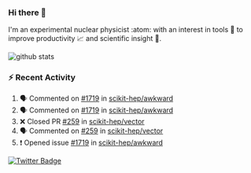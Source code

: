 ### Hi there 👋 

I'm an experimental nuclear physicist :atom: with an interest in tools :wrench: to improve productivity :chart_with_upwards_trend: and scientific insight :telescope:.

![github stats](https://github-readme-stats.vercel.app/api?username=agoose77&show_icons=true&hide_rank=true&hide_title=true&bg_color=30,e76445,904e95&text_color=efe3ec&icon_color=efe3ec)
<!--
**agoose77/agoose77** is a ✨ _special_ ✨ repository because its `README.md` (this file) appears on your GitHub profile.

Here are some ideas to get you started:

- 🔭 I’m currently working on ...
- 🌱 I’m currently learning ...
- 👯 I’m looking to collaborate on ...
- 🤔 I’m looking for help with ...
- 💬 Ask me about ...
- 📫 How to reach me: ...
- 😄 Pronouns: ...
- ⚡ Fun fact: ...
-->

### :zap: Recent Activity
<!--START_SECTION:activity-->
1. 🗣 Commented on [#1719](https://github.com/scikit-hep/awkward/issues/1719) in [scikit-hep/awkward](https://github.com/scikit-hep/awkward)
2. 🗣 Commented on [#1719](https://github.com/scikit-hep/awkward/issues/1719) in [scikit-hep/awkward](https://github.com/scikit-hep/awkward)
3. ❌ Closed PR [#259](https://github.com/scikit-hep/vector/pull/259) in [scikit-hep/vector](https://github.com/scikit-hep/vector)
4. 🗣 Commented on [#259](https://github.com/scikit-hep/vector/issues/259) in [scikit-hep/vector](https://github.com/scikit-hep/vector)
5. ❗️ Opened issue [#1719](https://github.com/scikit-hep/awkward/issues/1719) in [scikit-hep/awkward](https://github.com/scikit-hep/awkward)
<!--END_SECTION:activity-->


[![Twitter Badge](https://img.shields.io/twitter/follow/agoose77?style=flat-square&logo=Twitter&logoColor=white&color=cornflowerblue)](https://twitter.com/agoose77)
